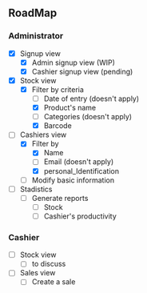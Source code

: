 ## RoadMap

### Administrator 

- [x] Signup view 
  - [x] Admin signup view (WIP)
  - [x] Cashier signup view (pending)
- [x] Stock view
  - [x] Filter by criteria
    - [ ] Date of entry (doesn't apply)
    - [x] Product's name
    - [ ] Categories (doesn't apply)
    - [x] Barcode
- [ ] Cashiers view
  - [X] Filter by
    - [X] Name
    - [ ] Email (doesn't apply)
    - [X] personal_Identification
  - [ ] Modify basic information
- [ ] Stadistics
  - [ ] Generate reports
    - [ ] Stock
    - [ ] Cashier's productivity

### Cashier

- [ ] Stock view
  - [ ] to discuss
- [ ] Sales view
  - [ ] Create a sale

